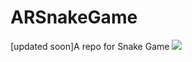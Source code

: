 # ARSnakeGame
[updated soon]A repo for Snake Game 
![](https://drive.google.com/file/d/1pRa5WCdacmI1uW6lWxLqgPMd_1TCx1eG/view)
